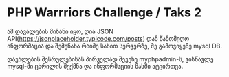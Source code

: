 # PHP Warrriors Challenge / Taks 2

ამ დავალების მიზანი იყო, ღია JSON API(https://jsonplaceholder.typicode.com/posts) დან წამომეღო ინფორმაცია და შემენახა რაიმე სახით სერვერზე, მე გამოვიყენე mysql DB. </br>

დავალების შესრულებისას პირველად შევეხე myphpadmin-ს, ვისწავლე mysql-ში ცხრილის შექმნა და ინფორმაციის მასში ატვირთვა. 
